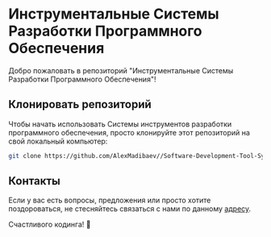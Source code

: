 # Инструментальные Системы Разработки Программного Обеспечения

Добро пожаловать в репозиторий "Инструментальные Системы Разработки Программного Обеспечения"!

## Клонировать репозиторий

Чтобы начать использовать Системы инструментов разработки программного обеспечения, просто клонируйте этот репозиторий на свой локальный компьютер:

```bash
git clone https://github.com/AlexMadibaev//Software-Development-Tool-Systems.git
```

## Контакты

Если у вас есть вопросы, предложения или просто хотите поздороваться, не стесняйтесь связаться с нами по данному [адресу](mailto:a.madibaev@gmail.com).

Счастливого кодинга! 🚀
